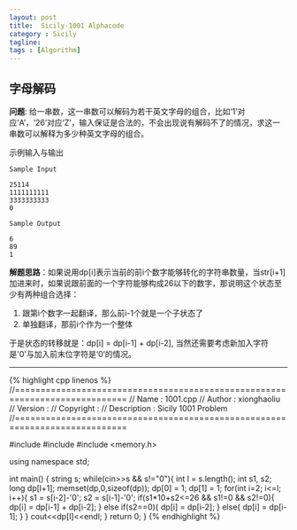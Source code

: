 ```yaml
---
layout: post
title:  Sicily-1001 Alphacode
category : Sicily
tagline: 
tags : [Algorithm]
---
```

    
字母解码
-------------

**问题**: 给一串数，这一串数可以解码为若干英文字母的组合，比如‘1’对应‘A’，‘26’对应‘Z’，输入保证是合法的，不会出现说有解码不了的情况，求这一串数可以解释为多少种英文字母的组合。

示例输入与输出

    Sample Input

    25114
    1111111111
    3333333333
    0

    Sample Output

    6
    89
    1

**解题思路**：如果说用dp[i]表示当前的前i个数字能够转化的字符串数量，当str[i+1]加进来时，如果说跟前面的一个字符能够构成26以下的数字，那说明这个状态至少有两种组合选择：

1. 跟第i个数字一起翻译，那么前i-1个就是一个子状态了
2. 单独翻译，那前i个作为一个整体

于是状态的转移就是：dp[i] = dp[i-1] + dp[i-2], 当然还需要考虑新加入字符是'0'与加入前末位字符是‘0’的情况。

------

{% highlight cpp linenos %}
//============================================================================
// Name        : 1001.cpp
// Author      : xionghaoliu
// Version     :
// Copyright   :
// Description : Sicily 1001 Problem
//============================================================================

#include <iostream>
#include <cstring>
#include <memory.h>

using namespace std;

int main() {
	string s;
	while(cin>>s && s!="0"){
		int l = s.length();
		int s1, s2;
		long dp[l+1];
		memset(dp,0,sizeof(dp));
		dp[0] = 1;
		dp[1] = 1;
		for(int i=2; i<=l; i++){
			s1 = s[i-2]-'0';
			s2 = s[i-1]-'0';
			if(s1*10+s2<=26 && s1!=0 && s2!=0){
				dp[i] = dp[i-1] + dp[i-2];
			}
			else if(s2==0){
				dp[i] = dp[i-2];
			}
			else{
				dp[i] = dp[i-1];
			}
		}
		cout<<dp[l]<<endl;
	}
	return 0;
}
{% endhighlight %}
